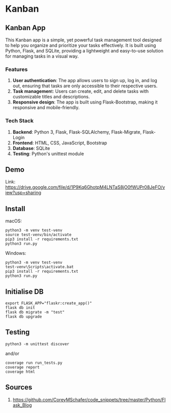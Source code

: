# Kanban

## Kanban App
This Kanban app is a simple, yet powerful task management tool designed to help you organize and prioritize your tasks effectively. It is built using Python, Flask, and SQLite, providing a lightweight and easy-to-use solution for managing tasks in a visual way.

### Features
1. **User authentication**: The app allows users to sign up, log in, and log out, ensuring that tasks are only accessible to their respective users.
2. **Task managemen**t: Users can create, edit, and delete tasks with customizable titles and descriptions.
3. **Responsive design**: The app is built using Flask-Bootstrap, making it responsive and mobile-friendly.

### Tech Stack
1. **Backend**: Python 3, Flask, Flask-SQLAlchemy, Flask-Migrate, Flask-Login
2. **Frontend**: HTML, CSS, JavaScript, Bootstrap
3. **Database**: SQLite
4. **Testing**: Python's unittest module

## Demo
Link: https://drive.google.com/file/d/1P9Kq6GhotpM4LNTaS8jO0fWUPr08JeFO/view?usp=sharing
## Install
macOS:
```
python3 -m venv test-venv
source test-venv/bin/activate
pip3 install -r requirements.txt
python3 run.py
```
Windows:
```
python3 -m venv test-venv
test-venv\Scripts\activate.bat
pip3 install -r requirements.txt
python3 run.py
```
## Initialise DB
```
export FLASK_APP="flaskr:create_app()" 
flask db init
flask db migrate -m "test"
flask db upgrade
```
## Testing
```
python3 -m unittest discover
```
and/or
```
coverage run run_tests.py
coverage report
coverage html
```

## Sources
1. https://github.com/CoreyMSchafer/code_snippets/tree/master/Python/Flask_Blog
